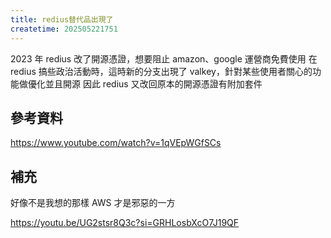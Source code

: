 ```yaml
---
title: redius替代品出現了
createtime: 202505221751
---
```


2023 年 redius 改了開源憑證，想要阻止 amazon、google 運營商免費使用
在 redius 搞些政治活動時，這時新的分支出現了 valkey，針對某些使用者關心的功能做優化並且開源
因此 redius 又改回原本的開源憑證有附加套件

## 參考資料

https://www.youtube.com/watch?v=1qVEpWGfSCs

## 補充

好像不是我想的那樣 AWS 才是邪惡的一方

https://youtu.be/UG2stsr8Q3c?si=GRHLosbXcO7J19QF
